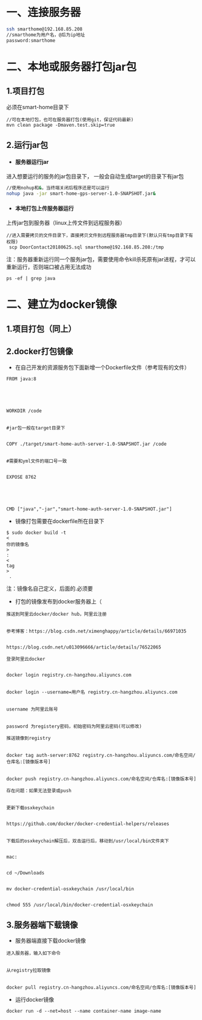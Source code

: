 # 一、连接服务器

```bash
ssh smarthome@192.168.85.208
//smarthome为用户名，@后为ip地址
password:smarthome
```

# 二、本地或服务器打包jar包

## 1.项目打包

必须在smart-home目录下

```
//可在本地打包，也可在服务器打包(使用git，保证代码最新)
mvn clean package -Dmaven.test.skip=true
```

## 2.运行jar包

* #### 服务器运行jar

进入想要运行的服务的jar包目录下， 一般会自动生成target的目录下有jar包

```bash
//使用nohup和&，当终端关闭后程序还是可以运行
nohup java -jar smart-home-gps-server-1.0-SNAPSHOT.jar&
```

* #### 本地打包上传服务器运行

上传jar包到服务器（linux上传文件到远程服务器）

```
//进入需要拷贝的文件目录下，直接拷贝文件到远程服务器tmp目录下(默认只有tmp目录下有权限)
 scp DoorContact20180625.sql smarthome@192.168.85.208:/tmp
```

注：服务器重新运行同一个服务jar包，需要使用命令kill杀死原有jar进程，才可以重新运行，否则端口被占用无法成功

```
ps -ef | grep java
```

# 二、建立为docker镜像

## 1.项目打包（同上）

## 2.docker打包镜像

* 在自己开发的资源服务包下面新增一个Dockerfile文件（参考现有的文件）

```
FROM java:8


​


WORKDIR /code


#jar包一般在target目录下


COPY ./target/smart-home-auth-server-1.0-SNAPSHOT.jar /code


#需要和yml文件的端口号一致


EXPOSE 8762


​


CMD ["java","-jar","smart-home-auth-server-1.0-SNAPSHOT.jar"]
```

* 镜像打包需要在dockerfile所在目录下

```
$ sudo docker build -t 
<
你的镜像名
>
:
<
tag
>
 .
```

注：镜像名自己定义，后面的.必须要

* 打包的镜像发布到docker服务器上（

```
推送到阿里云docker/docker hub，阿里云注册


参考博客：https://blog.csdn.net/ximenghappy/article/details/66971035


https://blog.csdn.net/u013096666/article/details/76522065
```

```
登录阿里云docker


docker login registry.cn-hangzhou.aliyuncs.com


docker login --username=用户名 registry.cn-hangzhou.aliyuncs.com


username 为阿里云账号


password 为registery密码，初始密码为阿里云密码(可以修改)
```

```
推送镜像到registry


docker tag auth-server:8762 registry.cn-hangzhou.aliyuncs.com/命名空间/仓库名:[镜像版本号]


docker push registry.cn-hangzhou.aliyuncs.com/命名空间/仓库名:[镜像版本号]
```

```
存在问题：如果无法登录或push


更新下载osxkeychain


https://github.com/docker/docker-credential-helpers/releases 


下载后的osxkeychain解压后，双击运行后，移动到/usr/local/bin文件夹下


mac:


cd ~/Downloads


mv docker-credential-osxkeychain /usr/local/bin


chmod 555 /usr/local/bin/docker-credential-osxkeychain
```

## 3.服务器端下载镜像

* 服务器端直接下载docker镜像

```
进入服务器，输入如下命令


从registry拉取镜像


docker pull registry.cn-hangzhou.aliyuncs.com/命名空间/仓库名:[镜像版本号]
```

* 运行docker镜像

```
docker run -d --net=host --name container-name image-name
```



